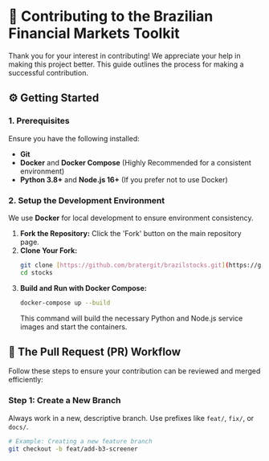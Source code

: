 # 🤝 Contributing to the Brazilian Financial Markets Toolkit

Thank you for your interest in contributing! We appreciate your help in making this project better. This guide outlines the process for making a successful contribution.

## ⚙️ Getting Started

### 1. Prerequisites
Ensure you have the following installed:
* **Git**
* **Docker** and **Docker Compose** (Highly Recommended for a consistent environment)
* **Python 3.8+** and **Node.js 16+** (If you prefer not to use Docker)

### 2. Setup the Development Environment
We use **Docker** for local development to ensure environment consistency.

1.  **Fork the Repository:** Click the 'Fork' button on the main repository page.
2.  **Clone Your Fork:**
    ```bash
    git clone [https://github.com/bratergit/brazilstocks.git](https://github.com/bratergit/brazilstocksstocks.git)
    cd stocks
    ```
3.  **Build and Run with Docker Compose:**
    ```bash
    docker-compose up --build
    ```
    This command will build the necessary Python and Node.js service images and start the containers.

## 🔄 The Pull Request (PR) Workflow

Follow these steps to ensure your contribution can be reviewed and merged efficiently:

### Step 1: Create a New Branch
Always work in a new, descriptive branch. Use prefixes like `feat/`, `fix/`, or `docs/`.

```bash
# Example: Creating a new feature branch
git checkout -b feat/add-b3-screener
